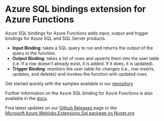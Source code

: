 # Azure SQL bindings extension for Azure Functions

Azure SQL bindings for Azure Functions adds input, output and trigger bindings for Azure SQL and SQL Server products.
- **Input Binding**: takes a SQL query to run and returns the output of the query in the function.
- **Output Binding**: takes a list of rows and upserts them into the user table (i.e. If a row doesn't already exist, it is added. If it does, it is updated).
- **Trigger Binding**: monitors the user table for changes (i.e., row inserts, updates, and deletes) and invokes the function with updated rows.

Get started quickly with the samples available in our [repository](https://github.com/Azure/azure-functions-sql-extension/tree/main/samples)

Further information on the Azure SQL binding for Azure Functions is also available in the [docs](https://aka.ms/sqlbindings).

Find latest updates on our [Github Releases](https://github.com/Azure/azure-functions-sql-extension/releases/latest) page or the [Microsoft.Azure.Webjobs.Extensions.Sql package on Nuget.org](https://www.nuget.org/packages/Microsoft.Azure.WebJobs.Extensions.Sql)